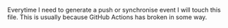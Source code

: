 Everytime I need to generate a push or synchronise event I will touch this file.
This is usually because GitHub Actions has broken in some way.





